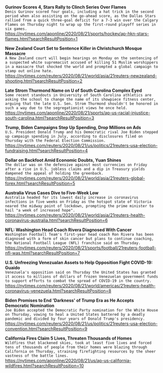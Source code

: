 **Gurinov Scores 4, Stars Rally to Clinch Series Over Flames**\
`Denis Gurinov scored four goals, including a hat trick in the second period when also assisting on the go-ahead score, as the Dallas Stars rallied from a quick three-goal deficit for a 7-3 win over the Calgary Flames on Thursday night to wrap up the first-round playoff series in six games. `\
https://nytimes.com/aponline/2020/08/21/sports/hockey/ap-hkn-stars-flames.html?searchResultPosition=1

**New Zealand Court Set to Sentence Killer in Christchurch Mosque Massacre**\
`A New Zealand court will begin hearings on Monday on the sentencing of a suspected white supremacist accused of killing 51 Muslim worshippers in a massacre that shocked the world and prompted a global campaign to stamp out online hate.`\
https://nytimes.com/reuters/2020/08/21/world/asia/21reuters-newzealand-shooting.html?searchResultPosition=2

**Late Strom Thurmond Name on U of South Carolina Complex Eyed**\
`Some recent standouts in University of South Carolina athletics are asking the school to change the name of its showpiece fitness center, arguing that the late U.S. Sen. Strom Thurmond shouldn't be honored in such a way due to the segregationist views he once held.`\
https://nytimes.com/aponline/2020/08/21/sports/ap-us-racial-injustice-south-carolina.html?searchResultPosition=3

**Trump, Biden Campaigns Step Up Spending, Drop Millions on Ads**\
`U.S. President Donald Trump and his Democratic rival Joe Biden stepped up campaign spending in July, according to disclosures filed on Thursday with the Federal Election Commission.`\
https://nytimes.com/reuters/2020/08/21/us/politics/21reuters-usa-election-fundraising.html?searchResultPosition=4

**Dollar on Backfoot Amid Economic Doubts, Yuan Shines**\
`The dollar was on the defensive against most currencies on Friday after a rise in U.S. jobless claims and a dip in Treasury yields dampened the appeal of holding the greenback.`\
https://nytimes.com/reuters/2020/08/21/world/asia/21reuters-global-forex.html?searchResultPosition=5

**Australia Virus Cases Dive to Five-Week Low**\
`Australia headed for its lowest daily increase in coronavirus infections in five weeks on Friday as the hotspot state of Victoria neared the midway point of lockdown, prompting the prime minister to hail "a week of increased hope".`\
https://nytimes.com/reuters/2020/08/21/world/asia/21reuters-health-coronavirus-australia.html?searchResultPosition=6

**NFL: Washington Head Coach Rivera Diagnosed With Cancer**\
`Washington Football Team's first-year head coach Ron Rivera has been diagnosed with a form of skin cancer but plans to continue coaching, the National Football League (NFL) franchise said on Thursday.`\
https://nytimes.com/reuters/2020/08/21/sports/football/21reuters-football-nfl-was.html?searchResultPosition=7

**U.S. Unfreezing Venezualan Assets to Help Opposition Fight COVID-19: Guaido**\
`Venezuela's opposition said on Thursday the United States has granted it access to millions of dollars of frozen Venezuelan government funds to support efforts to combat the spread of COVID-19 in the country.`\
https://nytimes.com/reuters/2020/08/21/world/americas/21reuters-health-coronavirus-venezuela.html?searchResultPosition=8

**Biden Promises to End 'Darkness' of Trump Era as He Accepts Democratic Nomination**\
`Joe Biden accepted the Democratic Party nomination for the White House on Thursday, vowing to heal a United States battered by a deadly pandemic and divided by four years of Donald Trump's presidency.`\
https://nytimes.com/reuters/2020/08/21/us/politics/21reuters-usa-election-convention.html?searchResultPosition=9

**California Fires Claim 5 Lives, Threaten Thousands of Homes**\
`Wildfires that blackened skies, took at least five lives and forced tens of thousands of people from their homes were blazing through California on Thursday, straining firefighting resources by the sheer vastness of the battle lines.`\
https://nytimes.com/aponline/2020/08/21/us/ap-us-california-wildfires.html?searchResultPosition=10

